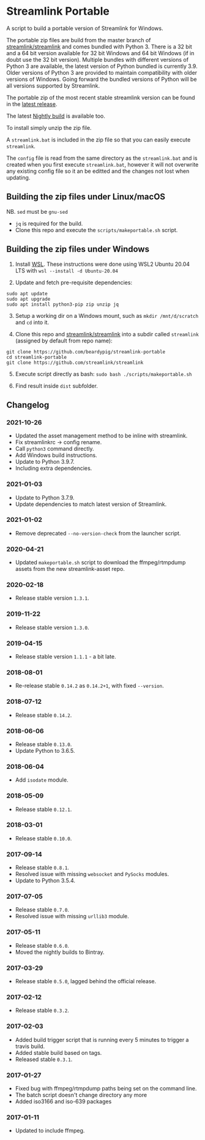 # Streamlink Portable
A script to build a portable version of Streamlink for Windows.

The portable zip files are build from the master branch of [streamlink/streamlink](https://github.com/streamlink/streamlink) and comes bundled with Python 3. There is a 32 bit and a 64 bit version available for 32 bit Windows and 64 bit Windows (if in doubt use the 32 bit version). Multiple bundles with different versions of Python 3 are available, the latest version of Python bundled is currently 3.9. Older versions of Python 3 are provided to maintain compatibility with older versions of Windows. Going forward the bundled versions of Python will be all versions supported by Streamlink. 

The portable zip of the most recent stable streamlink version can be found in the [latest release](https://github.com/beardypig/streamlink-portable/releases/latest). 

The latest [Nightly build](https://github.com/beardypig/streamlink-portable/releases/tag/latest) is available too.

To install simply unzip the zip file.

A `streamlink.bat` is included in the zip file so that you can easily execute `streamlink`.

The `config` file is read from the same directory as the `streamlink.bat` and is created when you first execute `streamlink.bat`, however it will not overwrite any existing config file so it an be editted and the changes not lost when updating.

## Building the zip files under Linux/macOS

NB. `sed` must be `gnu-sed`

- `jq` is required for the build. 
- Clone this repo and execute the `scripts/makeportable.sh` script.

## Building the zip files under Windows

1. Install [WSL](https://docs.microsoft.com/en-us/windows/wsl/install-win10). These instructions were done using WSL2 Ubuntu 20.04 LTS with `wsl --install -d Ubuntu-20.04`

2. Update and fetch pre-requisite dependencies:
```
sudo apt update
sudo apt upgrade
sudo apt install python3-pip zip unzip jq
```

3. Setup a working dir on a Windows mount, such as `mkdir /mnt/d/scratch` and `cd` into it.

4. Clone this repo and [streamlink/streamlink](https://github.com/streamlink/streamlink) into a subdir called `streamlink` (assigned by default from repo name):
```
git clone https://github.com/beardypig/streamlink-portable
cd streamlink-portable
git clone https://github.com/streamlink/streamlink
```

5. Execute script directly as bash: `sudo bash ./scripts/makeportable.sh`

6. Find result inside `dist` subfolder.

## Changelog

### 2021-10-26

* Updated the asset management method to be inline with streamlink.
* Fix streamlinkrc -> config rename.
* Call `python3` command directly.
* Add Windows build instructions.
* Update to Python 3.9.7.
* Including extra dependencies. 

### 2021-01-03

* Update to Python 3.7.9.
* Update dependencies to match latest version of Streamlink.

### 2021-01-02 

* Remove deprecated `--no-version-check` from the launcher script.

### 2020-04-21

* Updated `makeportable.sh` script to download the ffmpeg/rtmpdump assets from the new streamlink-asset repo.

### 2020-02-18

* Release stable version `1.3.1`.

### 2019-11-22

* Release stable version `1.3.0`.

### 2019-04-15

* Release stable version `1.1.1` - a bit late.

### 2018-08-01

* Re-release stable `0.14.2` as `0.14.2+1`, with fixed `--version`.

### 2018-07-12

* Release stable `0.14.2`.

### 2018-06-06

* Release stable `0.13.0`.
* Update Python to 3.6.5.

### 2018-06-04

* Add `isodate` module.

### 2018-05-09

* Release stable `0.12.1`.

### 2018-03-01

* Release stable `0.10.0`.

### 2017-09-14

* Release stable `0.8.1`.
* Resolved issue with missing `websocket` and `PySocks` modules.
* Update to Python 3.5.4.

### 2017-07-05

 * Release stable `0.7.0`.
 * Resolved issue with missing `urllib3` module.

### 2017-05-11

 * Release stable `0.6.0`.
 * Moved the nightly builds to Bintray.

### 2017-03-29

 * Release stable `0.5.0`, lagged behind the official release.

### 2017-02-12

 * Release stable `0.3.2`.

### 2017-02-03

 * Added build trigger script that is running every 5 minutes to trigger a travis build.
 * Added stable build based on tags.
 * Released stable `0.3.1`.

### 2017-01-27

 * Fixed bug with ffmpeg/rtmpdump paths being set on the command line.
 * The batch script doesn't change directory any more
 * Added iso3166 and iso-639 packages

### 2017-01-11

 * Updated to include ffmpeg.
